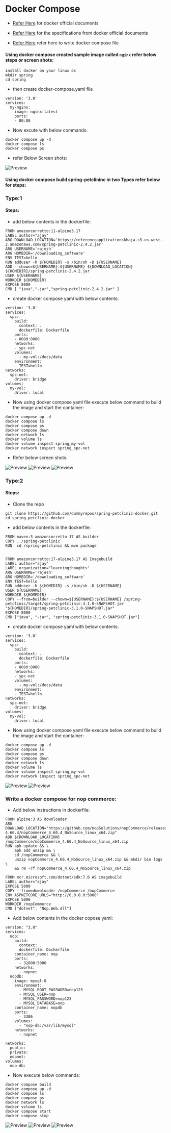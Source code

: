 # Docker Compose

* [Refer Here](https://docs.docker.com/compose/) for docker official documents

* [Refer Here](https://github.com/compose-spec/compose-spec/blob/master/spec.md) for the specifications from docker official documents

* [Refer Here](https://docs.docker.com/compose/compose-file/compose-file-v3/) refer here to write docker compose file


#### Using docker compose created sample image called `nginx` refer below steps or screen shots:

```
install docker on your linux os
mkdir spring
cd spring
```
* then create docker-compose.yaml file
```
version: '3.8'
services:
  my-nginx:
    image: nginx:latest
    ports:
    - 80:80  
```
* Now excute with below commands:

```
docker compose up -d
docker compose ls
docker compose ps
```
* refer Below Screen shots:

![Preview](./Images/docker106.png)


#### Using docker compose build spring-petclininc in two Types refer below for steps:


### Type:1

#### Steps:

* add below contents in the dockerfile: 

```
FROM amazoncorretto:11-alpine3.17
LABEL author="ajay"
ARG DOWNLOAD_LOCATION='https://referenceapplicationskhaja.s3.us-west-2.amazonaws.com/spring-petclinic-2.4.2.jar'
ARG USERNAME='rajesh'
ARG HOMEDIR='/downloading_software'
ENV TEST=hello
RUN adduser -h ${HOMEDIR} -s /bin/sh -D ${USERNAME}
ADD --chown=${USERNAME}:${USERNAME} ${DOWNLOAD_LOCATION} ${HOMEDIR}/spring-petclinic-2.4.2.jar
USER ${USERNAME}
WORKDIR ${HOMEDIR}
EXPOSE 8080
CMD [ "java","-jar","spring-petclinic-2.4.2.jar" ]
```

* create docker compose yaml with below contents: 
```
version: '3.8'
services:
  spc:
    build:
      context: .
      dockerfile: Dockerfile
    ports:
    - 8080:8080
    networks:
    - spc-net
    volumes:
      - my-vol:/docs/data
    environment:
    - TEST=hello
networks:
  spc-net:
    driver: bridge
volumes:
  my-vol:
    driver: local
```
* Now using docker compose yaml file execute below command to build the image and start the container:

```
docker compose up -d
docker compose ls
docker compose ps
docker compose down
docker network ls
docker volume ls
docker volume inspect spring_my-vol
docker network inspect spring_spc-net
```
* Refer below screen shots:

![Preview](./Images/docker107.png)
![Preview](./Images/docker108.png)
![Preview](./Images/docker109.png)

### Type:2

#### Steps:

* Clone the repo

```
git clone https://github.com/dummyrepos/spring-petclinic-docker.git
cd spring-petclinic-docker
```
* add below contents in the dockerfile:

```
FROM maven:3-amazoncorretto-17 AS builder
COPY . /spring-petclinic
RUN  cd /spring-petclinic && mvn package


FROM amazoncorretto:17-alpine3.17 AS Imagebuild
LABEL author="ajay"
LABEL organization="learningthoughts"
ARG USERNAME='rajesh'
ARG HOMEDIR='/downloading_software'
ENV TEST=hello
RUN adduser -h ${HOMEDIR} -s /bin/sh -D ${USERNAME}
USER ${USERNAME}
WORKDIR ${HOMEDIR}
COPY --from=builder --chown=${USERNAME}:${USERNAME} /spring-petclinic/target/spring-petclinic-3.1.0-SNAPSHOT.jar "${HOMEDIR}/spring-petclinic-3.1.0-SNAPSHOT.jar"
EXPOSE 8080
CMD ["java", "-jar", "spring-petclinic-3.1.0-SNAPSHOT.jar"]
```

* create docker compose yaml with below contents: 
```
version: '3.8'
services:
  spc:
    build:
      context: .
      dockerfile: Dockerfile
    ports:
    - 8080:8080
    networks:
    - spc-net
    volumes:
      - my-vol:/docs/data
    environment:
    - TEST=hello
networks:
  spc-net:
    driver: bridge
volumes:
  my-vol:
    driver: local
```
* Now using docker compose yaml file execute below command to build the image and start the container:

```
docker compose up -d
docker compose ls
docker compose ps
docker compose down
docker network ls
docker volume ls
docker volume inspect spring_my-vol
docker network inspect spring_spc-net
```

![Preview](./Images/docker110.png)
![Preview](./Images/docker111.png)


### Write a docker compose for nop commerce:

* Add below instructions in dockerfile:

```
FROM alpine:3 AS downloader
ARG DOWNLOAD_LOCATION="https://github.com/nopSolutions/nopCommerce/releases/download/release-4.60.4/nopCommerce_4.60.4_NoSource_linux_x64.zip"
ADD ${DOWNLOAD_LOCATION} /nopCommerce/nopCommerce_4.60.4_NoSource_linux_x64.zip
RUN apk update && \
    apk add unzip && \
    cd /nopCommerce && \
    unzip nopCommerce_4.60.4_NoSource_linux_x64.zip && mkdir bin logs \
    && rm -rf nopCommerce_4.60.4_NoSource_linux_x64.zip

FROM mcr.microsoft.com/dotnet/sdk:7.0 AS imagebuild
LABEL author="ajay" 
EXPOSE 5000
COPY --from=downloader /nopCommerce /nopCommerce
ENV ASPNETCORE_URLS="http://0.0.0.0:5000"
EXPOSE 5000
WORKDIR /nopCommerce 
CMD ["dotnet", "Nop.Web.dll"]
```

* Add below contents in the docker copose yaml:

```
version: "3.8"
services:
  nop:
    build:
      context: .
      dockerfile: Dockerfile
    container_name: nop
    ports:
      - 32000:5000
    networks:
      - nopnet    
  nopdb:
    image: mysql:8
    environment:
      - MYSQL_ROOT_PASSWORD=nop123
      - MYSQL_USER=nop
      - MYSQL_PASSWORD=nop123
      - MYSQL_DATABASE=nop
    container_name: nopdb
    ports:
      - 3306
    volumes:
      - "nop-db:/var/lib/mysql"
    networks:
      - nopnet

networks:
  public:
  private:
  nopnet:
volumes:
  nop-db:
```

* Now execute below commands:

```
docker compose build
docker compose up -d
docker compose ls
docker compose ps
docker network ls
docker volume ls
docker compose start
docker compose stop
```
![Preview](./Images/docker112.png)
![Preview](./Images/docker113.png)
![Preview](./Images/docker114.png)





